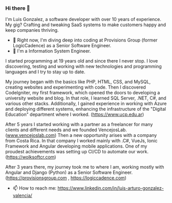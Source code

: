 ### Hi there 👋
I'm Luis Gonzalez, a software developer with over 10 years of experience. My gig? Crafting and tweaking SaaS systems to make customers happy and keep companies thriving.

- 🔭 Right now, I'm diving deep into coding at Provisions Group (former LogicCadence) as a Senior Software Engineer.
- 🌱 I'm a Information System Engineer.

I started programming at 19 years old and since there I never stop. I love discovering, testing and working with new technologies and programming languages and I try to stay up to date.

My journey began with the basics like PHP, HTML, CSS, and MySQL, creating websites and experimenting with code. Then I discovered CodeIgniter, my first framework, which opened the doors to developing a university website and blog. In that role, I learned SQL Server, .NET, C#, and various other stacks. Additionally, I gained experience in working with Azure and deploying different systems, enhancing the infrastructure of the "Digital Education" department where I worked. (https://www.ucp.edu.ar)

After 5 years I started working with a partner as a freelancer for many clients and different needs and we founded VencejosLab. (www.vencejoslab.com)
Then a new opportunity arises with a company from Costa Rica. In that company I worked mainly with .C#, VueJs, Ionic Framework and Angular developing mobile applications. 
One of my proudest achievements was setting up CI/CD to automate our work. (https://wolksoftcr.com)

After 3 years there, my journey took me to where I am, working mostly with Angular and Django (Python) as a Senior Software Engineer. (https://provisionsgroup.com , https://logiccadence.com)


- 📫 How to reach me: https://www.linkedin.com/in/luis-arturo-gonzalez-valencia/
